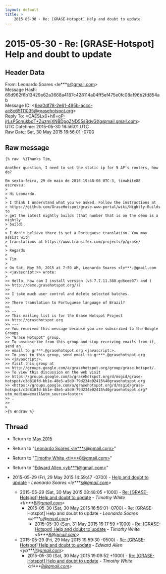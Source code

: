 ```yaml
---
layout: default
title: >
    2015-05-30 - Re: [GRASE-Hotspot] Help and doubt to update
---
```


# 2015-05-30 - Re: [GRASE-Hotspot] Help and doubt to update

## Header Data

From: Leonardo Soares \<le***s@gmail.com\><br>
Message Hash: 65d962f6b13429e62a3668a4187c428114a04ff5ef475e0fc08af96b2fd854ab<br>
Message ID: \<6ea0df78-2e61-495b-accc-ac8c65111035@grasehotspot.org\><br>
Reply To: \<CAESLx0+h6=oP-jrLsP5onukbdT+ZuzmjXNBDpgZND55sBdyGXg@mail.gmail.com\><br>
UTC Datetime: 2015-05-30 16:56:01 UTC<br>
Raw Date: Sat, 30 May 2015 16:56:01 -0700<br>

## Raw message

```
{% raw  %}Thanks Tim,

Another question, I need to set the static ip for 5 AP's routers, how do?

Em sexta-feira, 29 de maio de 2015 19:48:06 UTC-3, timwhite88 escreveu:
>
> Hi Leonardo.
>
> I think I understand what you've asked. Follow the instructions at 
> https://github.com/GraseHotspot/grase-www-portal/wiki/Nightly-Builds to 
> get the latest nightly builds (that number that is on the demo is a nightly 
> build).
>
> I don't believe there is yet a Portuguese translation. You may assist with 
> translations at https://www.transifex.com/projects/p/grase/
>
> Regards
>
> Tim
>
> On Sat, May 30, 2015 at 7:59 AM, Leonardo Soares <le***.@gmail.com 
> <javascript:>> wrote:
>
>> Hello, how can I install version (v3.7.7.11.388.gd6cee07) and (
>> http://demo.grasehotspot.org/)?
>>
>> I take much user control and delete selected batches.
>>
>> There translation to Portuguese language of Brazil?
>>
>> -- 
>> This mailing list is for the Grase Hotspot Project 
>> http://grasehotspot.org
>> --- 
>> You received this message because you are subscribed to the Google Groups 
>> "Grase Hotspot" group.
>> To unsubscribe from this group and stop receiving emails from it, send an 
>> email to gr***.@grasehotspot.org <javascript:>.
>> To post to this group, send email to gr***.@grasehotspot.org 
>> <javascript:>.
>> Visit this group at 
>> http://groups.google.com/a/grasehotspot.org/group/grase-hotspot/.
>> To view this discussion on the web visit 
>> https://groups.google.com/a/grasehotspot.org/d/msgid/grase-hotspot/c3d818fd-bb1e-48e5-a5d0-79d234e92415%40grasehotspot.org 
>> <https://groups.google.com/a/grasehotspot.org/d/msgid/grase-hotspot/c3d818fd-bb1e-48e5-a5d0-79d234e92415%40grasehotspot.org?utm_medium=email&utm_source=footer>
>> .
>>
>
>{% endraw %}
```

## Thread

+ Return to [May 2015](/archive/2015/05)

+ Return to "[Leonardo Soares <le***s<span>@</span>gmail.com>](/authors/le___s_at_gmail_com)"
+ Return to "[Timothy White <ti***8<span>@</span>gmail.com>](/authors/ti___8_at_gmail_com)"
+ Return to "[Edward Allen <yb***j<span>@</span>gmail.com>](/authors/yb___j_at_gmail_com)"

+ 2015-05-29 (Fri, 29 May 2015 14:59:47 -0700) - [Help and doubt to update](/archive/2015/05/f6400b3c06434b95c815c89f04523be0aaa1a10a7476ade955dbfa8766819fc4) - _Leonardo Soares \<le***s@gmail.com\>_
  + 2015-05-29 (Sat, 30 May 2015 08:48:05 +1000) - [Re: [GRASE-Hotspot] Help and doubt to update](/archive/2015/05/2d3c442bc5baf865ad507f93e83c4613808fe1b77d7502f06087b51b1369164f) - _Timothy White \<ti***8@gmail.com\>_
    + 2015-05-30 (Sat, 30 May 2015 16:56:01 -0700) - Re: [GRASE-Hotspot] Help and doubt to update - _Leonardo Soares \<le***s@gmail.com\>_
      + 2015-05-30 (Sun, 31 May 2015 16:17:59 +1000) - [Re: [GRASE-Hotspot] Help and doubt to update](/archive/2015/05/15363a6dac227c05a4e9f0b43e4f770467addd495fd1ec7948b37f295e78b63a) - _Timothy White \<ti***8@gmail.com\>_
  + 2015-05-29 (Fri, 29 May 2015 19:59:30 -0500) - [Re: [GRASE-Hotspot] Help and doubt to update](/archive/2015/05/19721ff3a106a62b0353fd5e360e00883c0337389b3a1ca5afeaa84548cc25a1) - _Edward Allen \<yb***j@gmail.com\>_
    + 2015-05-30 (Sat, 30 May 2015 19:09:52 +1000) - [Re: [GRASE-Hotspot] Help and doubt to update](/archive/2015/05/b65a59eef4f02f7fabab4bae045fa4296a2960414cf01494f12e2992df5282b0) - _Timothy White \<ti***8@gmail.com\>_

